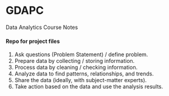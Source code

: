# GDAPC
Data Analytics Course Notes
#### Repo for project files
1) Ask questions (Problem Statement) / define problem.
2) Prepare data by collecting / storing information.
3) Process data by cleaning / checking information.
4) Analyze data to find patterns, relationships, and trends.
5) Share the data (ideally, with subject-matter experts).
6) Take action based on the data and use the analysis results.
